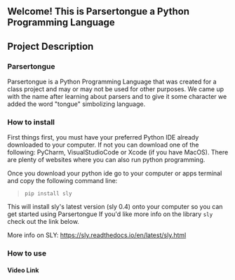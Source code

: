## Welcome! This is Parsertongue a Python Programming Language

## Project Description
### Parsertongue
Parsertongue is a Python Programming Language that was created for a class project and may or may not be used for other purposes. We came up with the name after learning about parsers and to give it some character we added the word "tongue" simbolizing language.
### How to install
First things first, you must have your preferred Python IDE already downloaded to your computer. If not you can download one of the following: PyCharm, VisualStudioCode or Xcode (if you have MacOS). There are plenty of websites where you can also run python programming.

Once you download your python ide go to your computer or apps terminal and copy the following command line:
> `pip install sly` 

This will install sly's latest version (sly 0.4) onto your computer so you can get started using Parsertongue
If you'd like more info on the library `sly` check out the link below.

More info on SLY: https://sly.readthedocs.io/en/latest/sly.html


### How to use

#### Video Link
